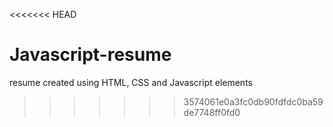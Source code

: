 <<<<<<< HEAD

# Javascript-resume
resume created using HTML, CSS and Javascript elements
>>>>>>> 3574061e0a3fc0db90fdfdc0ba59de7748ff0fd0
